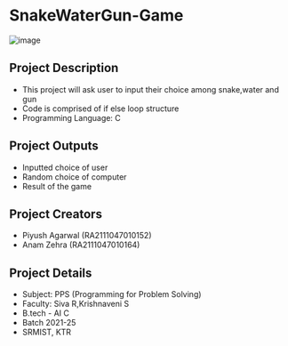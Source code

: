 # SnakeWaterGun-Game
![image](https://user-images.githubusercontent.com/97311433/150919255-2a438820-4468-4f49-bde7-b7232e0665f7.png)
## Project Description
- This project will ask user to input their choice among snake,water and gun
- Code is comprised of if else loop structure
- Programming Language: C
## Project Outputs
- Inputted choice of user
- Random choice of computer
- Result of the game
## Project Creators
- Piyush Agarwal (RA2111047010152)
- Anam Zehra (RA2111047010164)
## Project Details
- Subject: PPS (Programming for Problem Solving)
- Faculty: Siva R,Krishnaveni S
- B.tech - AI C
- Batch 2021-25
- SRMIST, KTR
